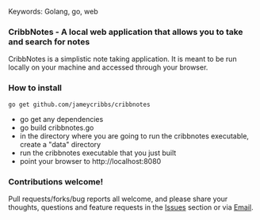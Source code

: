 Keywords: Golang, go, web

### CribbNotes - A local web application that allows you to take and search for notes

CribbNotes is a simplistic note taking application.  It is meant to be run locally on your machine and accessed through your 
browser.

### How to install

~~~
go get github.com/jameycribbs/cribbnotes
~~~

- go get any dependencies
- go build cribbnotes.go
- in the directory where you are going to run the cribbnotes executable, create a "data" directory
- run the cribbnotes executable that you just built
- point your browser to http://localhost:8080


### Contributions welcome!

Pull requests/forks/bug reports all welcome, and please share your thoughts, questions and feature requests in the [Issues] section or via [Email].

[Email]: mailto:jamey.cribbs@gmail.com
[Issues]: https://github.com/jameycribbs/cribbnotes/issues

